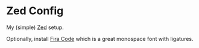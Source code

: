 # Zed Config

My (simple) [Zed](https://zed.dev) setup.

Optionally, install [Fira Code](https://github.com/tonsky/FiraCode) which is a great monospace font with ligatures.
